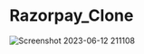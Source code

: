 # Razorpay_Clone
![Screenshot 2023-06-12 211108](https://github.com/vanisaxena/Razorpay_Clone/assets/71544568/7cdcc790-75fa-4724-94b0-85bccaada860)
